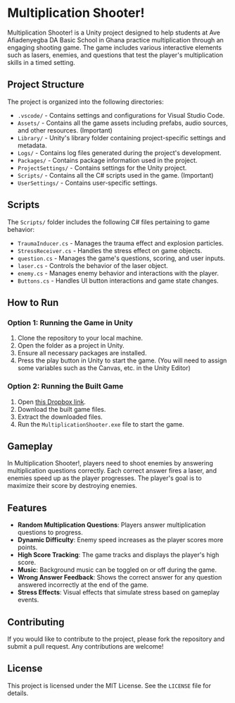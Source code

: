 # Multiplication Shooter!

Multiplication Shooter! is a Unity project designed to help students at Ave Afiadenyegba DA Basic School in Ghana practice multiplication through an engaging shooting game. The game includes various interactive elements such as lasers, enemies, and questions that test the player's multiplication skills in a timed setting.

## Project Structure

The project is organized into the following directories:

- `.vscode/` - Contains settings and configurations for Visual Studio Code.
- `Assets/` - Contains all the game assets including prefabs, audio sources, and other resources. (Important)
- `Library/` - Unity's library folder containing project-specific settings and metadata.
- `Logs/` - Contains log files generated during the project's development.
- `Packages/` - Contains package information used in the project.
- `ProjectSettings/` - Contains settings for the Unity project.
- `Scripts/` - Contains all the C# scripts used in the game. (Important)
- `UserSettings/` - Contains user-specific settings.

## Scripts

The `Scripts/` folder includes the following C# files pertaining to game behavior:

- `TraumaInducer.cs` - Manages the trauma effect and explosion particles.
- `StressReceiver.cs` - Handles the stress effect on game objects.
- `question.cs` - Manages the game's questions, scoring, and user inputs.
- `laser.cs` - Controls the behavior of the laser object.
- `enemy.cs` - Manages enemy behavior and interactions with the player.
- `Buttons.cs` - Handles UI button interactions and game state changes.

## How to Run

### Option 1: Running the Game in Unity

1. Clone the repository to your local machine.
2. Open the folder as a project in Unity.
3. Ensure all necessary packages are installed.
4. Press the play button in Unity to start the game. (You will need to assign some variables such as the Canvas, etc. in the Unity Editor)

### Option 2: Running the Built Game

1. Open [this Dropbox link](https://www.dropbox.com/scl/fo/sqgd7r1e5zb541sea039y/APBfCpRe1kyJxkNjPtXm71s?rlkey=ikz5lq713bxqjtlhkyvzrq6dk&st=gzemynyj&dl=0).
2. Download the built game files.
3. Extract the downloaded files.
4. Run the `MultiplicationShooter.exe` file to start the game.

## Gameplay

In Multiplication Shooter!, players need to shoot enemies by answering multiplication questions correctly. Each correct answer fires a laser, and enemies speed up as the player progresses. The player's goal is to maximize their score by destroying enemies.

## Features

- **Random Multiplication Questions**: Players answer multiplication questions to progress.
- **Dynamic Difficulty**: Enemy speed increases as the player scores more points.
- **High Score Tracking**: The game tracks and displays the player's high score.
- **Music**: Background music can be toggled on or off during the game.
- **Wrong Answer Feedback**: Shows the correct answer for any question answered incorrectly at the end of the game.
- **Stress Effects**: Visual effects that simulate stress based on gameplay events.

## Contributing

If you would like to contribute to the project, please fork the repository and submit a pull request. Any contributions are welcome!

## License

This project is licensed under the MIT License. See the `LICENSE` file for details.
